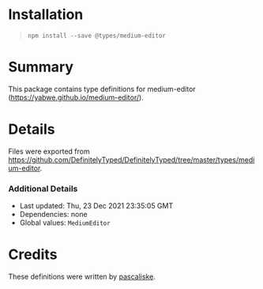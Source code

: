# Installation
> `npm install --save @types/medium-editor`

# Summary
This package contains type definitions for medium-editor (https://yabwe.github.io/medium-editor/).

# Details
Files were exported from https://github.com/DefinitelyTyped/DefinitelyTyped/tree/master/types/medium-editor.

### Additional Details
 * Last updated: Thu, 23 Dec 2021 23:35:05 GMT
 * Dependencies: none
 * Global values: `MediumEditor`

# Credits
These definitions were written by [pascaliske](https://github.com/pascaliske).
